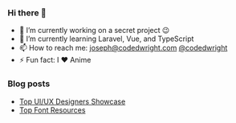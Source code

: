### Hi there 👋

- 🔭 I’m currently working on a secret project 😉
- 🌱 I’m currently learning Laravel, Vue, and TypeScript
- 📫 How to reach me: [joseph@codedwright.com](mailto:joseph@codedwright.com) [@codedwright](https://www.instagram.com/codedwright/)
- ⚡ Fun fact: I ❤️ Anime

### Blog posts
<!-- BLOG-POST-LIST:START -->
- [Top UI/UX Designers Showcase](
                https://codedwright.github.io/top-ui-ux-showcase/
            )
- [Top Font Resources](
                https://codedwright.github.io/top-font-resources/
            )
<!-- BLOG-POST-LIST:END -->
